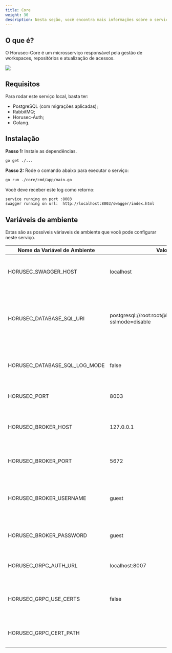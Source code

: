 ```yaml
---
title: Core
weight: 30
description: Nesta seção, você encontra mais informações sobre o serviço Horusec-Core.
---
```


## **O que é?**

O Horusec-Core é um microsserviço responsável pela gestão de workspaces, repositórios e atualização de acessos.

![](/docs/ptbr/web/services/core/0-arquitecture.png)

## **Requisitos**

Para rodar este serviço local, basta ter:

* PostgreSQL (com migrações aplicadas);
* RabbitMQ;
* Horusec-Auth;
* Golang.

## **Instalação** 

**Passo 1:** Instale as dependências.

```bash
go get ./...
```
**Passo 2:** Rode o comando abaixo para executar o serviço: 

```bash
go run ./core/cmd/app/main.go
```

Você deve receber este log como retorno: 

```bash
service running on port :8003
swagger running on url:  http://localhost:8003/swagger/index.html
```

## **Variáveis de ambiente**

Estas são as possíveis váriaveis de ambiente que você pode configurar neste serviço.

| Nome da Variável de Ambiente                 | Valor Default                                                     | Descrição                                                  |
|----------------------------------|------------------------------------------------------------------|--------------------------------------------------------------|
| HORUSEC_SWAGGER_HOST             | localhost                                                        | Obtém o host que estará disponível no swagger.| 
| HORUSEC_DATABASE_SQL_URI         | postgresql://root:root@localhost:5432/horusec_db?sslmode=disable | Obtém o URI (identificador uniforme de recursos) para conectar ao banco de dados POSTGRES. |
| HORUSEC_DATABASE_SQL_LOG_MODE    | false                                                            | Obtém o valor para habilitar logs no POSTGRES. |
| HORUSEC_PORT                     | 8003                                                             | Obtém a porta que o serviço irá iniciar. |
| HORUSEC_BROKER_HOST              | 127.0.0.1                                                        | Obtém o host para se conectar ao broker RABBITMQ. | 
| HORUSEC_BROKER_PORT              | 5672                                                             | Obtém porta para conectar no broker RABBITMQ. |
| HORUSEC_BROKER_USERNAME          | guest                                                            | Obtém o nome de usuário para se conectar no broker RABBITMQ. |
| HORUSEC_BROKER_PASSWORD          | guest                                                            | Obtém a senha para se conectar no broker RABBITMQ. |
| HORUSEC_GRPC_AUTH_URL            | localhost:8007                                                   | Obtém a URL `horusec-auth` de conexão com o GRPC |
| HORUSEC_GRPC_USE_CERTS           | false                                                            | Valida se o uso de certificados no GRPC está ativo ou não. |
| HORUSEC_GRPC_CERT_PATH           |                                                                  | Obtém o caminho do certificado GRPC. | 